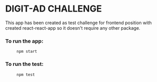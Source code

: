 # DIGIT-AD CHALLENGE

This app has been created as test challenge for frontend position  with created react-react-app so it doesn't require any other package.<br/>

### To run the app:<br/>
         npm start
### To run the test:
         npm test
